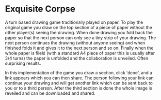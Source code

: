 # Exquisite Corpse

A turn based drawing game traditionally played on paper. To play the original game you draw on the top section of a piece of paper without the other player(s) seeing the drawing. When done drawing you fold back the paper so that the next person can only see a tiny strip of your drawing. The next person continues the drawing (without anyone seeing) and when finished folds it and gives it to the next person and so on. Finally when the whole paper is fileld (with a standard A4 piece of paper this is usually after 3/4 turns) the paper is unfolded and the collaboration is unveiled. Often surprising results. 

In this implementation of the game you draw a section, click 'done', and a link appears which you can then share. The person following your link can continue your drawing and will get another link which can be sent back to you or to a third person. After the third section is done the whole image is reveiled and can be downloaded and shared.
